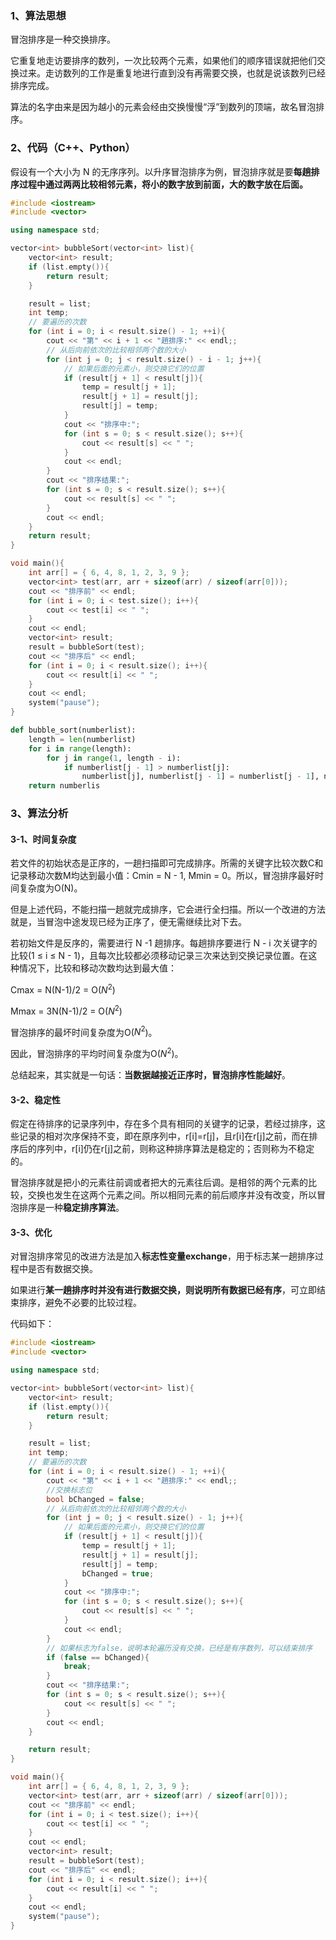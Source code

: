 ### 1、算法思想

冒泡排序是一种交换排序。

它重复地走访要排序的数列，一次比较两个元素，如果他们的顺序错误就把他们交换过来。走访数列的工作是重复地进行直到没有再需要交换，也就是说该数列已经排序完成。

算法的名字由来是因为越小的元素会经由交换慢慢“浮”到数列的顶端，故名冒泡排序。

### 2、代码（C++、Python）

假设有一个大小为 N 的无序序列。以升序冒泡排序为例，冒泡排序就是要**每趟排序过程中通过两两比较相邻元素，将小的数字放到前面，大的数字放在后面。**

```c++
#include <iostream>
#include <vector>

using namespace std;

vector<int> bubbleSort(vector<int> list){
	vector<int> result;
	if (list.empty()){
		return result;
	}

	result = list;
	int temp;
	// 要遍历的次数
	for (int i = 0; i < result.size() - 1; ++i){
		cout << "第" << i + 1 << "趟排序:" << endl;;
		// 从后向前依次的比较相邻两个数的大小
		for (int j = 0; j < result.size() - i - 1; j++){
			// 如果后面的元素小，则交换它们的位置
			if (result[j + 1] < result[j]){
				temp = result[j + 1];
				result[j + 1] = result[j];
				result[j] = temp;
			}
			cout << "排序中:";
			for (int s = 0; s < result.size(); s++){
				cout << result[s] << " ";
			}
			cout << endl;
		}
		cout << "排序结果:";
		for (int s = 0; s < result.size(); s++){
			cout << result[s] << " ";
		}
		cout << endl;
	}
	return result;
}

void main(){
	int arr[] = { 6, 4, 8, 1, 2, 3, 9 };
	vector<int> test(arr, arr + sizeof(arr) / sizeof(arr[0]));
	cout << "排序前" << endl;
	for (int i = 0; i < test.size(); i++){
		cout << test[i] << " ";
	}
	cout << endl;
	vector<int> result;
	result = bubbleSort(test);
	cout << "排序后" << endl;
	for (int i = 0; i < result.size(); i++){
		cout << result[i] << " ";
	}
	cout << endl;
	system("pause");
}
```

```python
def bubble_sort(numberlist):
    length = len(numberlist)
    for i in range(length):
        for j in range(1, length - i):
            if numberlist[j - 1] > numberlist[j]:
                numberlist[j], numberlist[j - 1] = numberlist[j - 1], numberlist[j]
    return numberlis
```

### 3、算法分析

#### 3-1、时间复杂度

若文件的初始状态是正序的，一趟扫描即可完成排序。所需的关键字比较次数C和记录移动次数M均达到最小值：Cmin = N - 1, Mmin = 0。所以，冒泡排序最好时间复杂度为O(N)。

但是上述代码，不能扫描一趟就完成排序，它会进行全扫描。所以一个改进的方法就是，当冒泡中途发现已经为正序了，便无需继续比对下去。

若初始文件是反序的，需要进行 N -1 趟排序。每趟排序要进行 N - i 次关键字的比较(1 ≤ i ≤ N - 1)，且每次比较都必须移动记录三次来达到交换记录位置。在这种情况下，比较和移动次数均达到最大值：

Cmax = N(N-1)/2 = O($N^2$)

Mmax = 3N(N-1)/2 = O($N^2$)

冒泡排序的最坏时间复杂度为O($N^2$)。

因此，冒泡排序的平均时间复杂度为O($N^2$)。

总结起来，其实就是一句话：**当数据越接近正序时，冒泡排序性能越好**。

#### 3-2、稳定性

假定在待排序的记录序列中，存在多个具有相同的关键字的记录，若经过排序，这些记录的相对次序保持不变，即在原序列中，r[i]=r[j]，且r[i]在r[j]之前，而在排序后的序列中，r[i]仍在r[j]之前，则称这种排序算法是稳定的；否则称为不稳定的。

冒泡排序就是把小的元素往前调或者把大的元素往后调。是相邻的两个元素的比较，交换也发生在这两个元素之间。所以相同元素的前后顺序并没有改变，所以冒泡排序是一种**稳定排序算法**。

#### 3-3、优化

对冒泡排序常见的改进方法是加入**标志性变量exchange**，用于标志某一趟排序过程中是否有数据交换。

如果进行**某一趟排序时并没有进行数据交换，则说明所有数据已经有序**，可立即结束排序，避免不必要的比较过程。

代码如下：

```c++
#include <iostream>
#include <vector>

using namespace std;

vector<int> bubbleSort(vector<int> list){
	vector<int> result;
	if (list.empty()){
		return result;
	}

	result = list;
	int temp;
	// 要遍历的次数
	for (int i = 0; i < result.size() - 1; ++i){
		cout << "第" << i + 1 << "趟排序:" << endl;;
		//交换标志位
		bool bChanged = false;
		// 从后向前依次的比较相邻两个数的大小
		for (int j = 0; j < result.size() - 1; j++){
			// 如果后面的元素小，则交换它们的位置
			if (result[j + 1] < result[j]){
				temp = result[j + 1];
				result[j + 1] = result[j];
				result[j] = temp;
				bChanged = true;
			}
			cout << "排序中:";
			for (int s = 0; s < result.size(); s++){
				cout << result[s] << " ";
			}
			cout << endl;
		}
		// 如果标志为false，说明本轮遍历没有交换，已经是有序数列，可以结束排序
		if (false == bChanged){
			break;
		}
		cout << "排序结果:";
		for (int s = 0; s < result.size(); s++){
			cout << result[s] << " ";
		}
		cout << endl;
	}

	return result;
}

void main(){
	int arr[] = { 6, 4, 8, 1, 2, 3, 9 };
	vector<int> test(arr, arr + sizeof(arr) / sizeof(arr[0]));
	cout << "排序前" << endl;
	for (int i = 0; i < test.size(); i++){
		cout << test[i] << " ";
	}
	cout << endl;
	vector<int> result;
	result = bubbleSort(test);
	cout << "排序后" << endl;
	for (int i = 0; i < result.size(); i++){
		cout << result[i] << " ";
	}
	cout << endl;
	system("pause");
}
```

